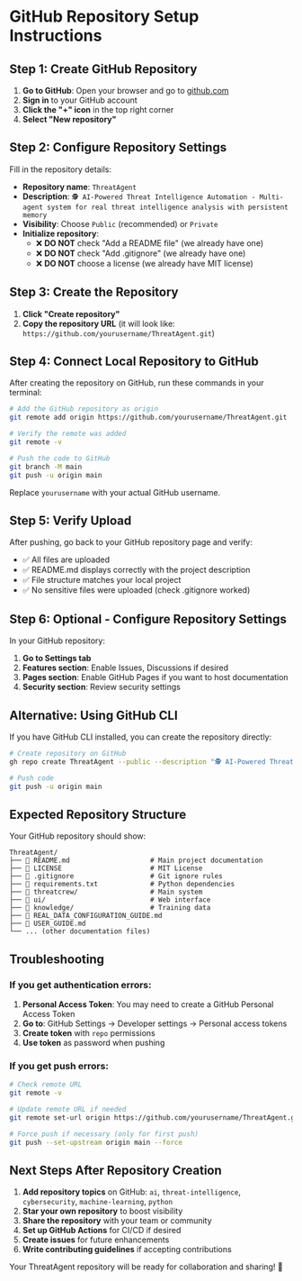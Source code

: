 # GitHub Repository Setup Instructions

## Step 1: Create GitHub Repository

1. **Go to GitHub**: Open your browser and go to [github.com](https://github.com)
2. **Sign in** to your GitHub account
3. **Click the "+" icon** in the top right corner
4. **Select "New repository"**

## Step 2: Configure Repository Settings

Fill in the repository details:

- **Repository name**: `ThreatAgent`
- **Description**: `🕵️ AI-Powered Threat Intelligence Automation - Multi-agent system for real threat intelligence analysis with persistent memory`
- **Visibility**: Choose `Public` (recommended) or `Private`
- **Initialize repository**: 
  - ❌ **DO NOT** check "Add a README file" (we already have one)
  - ❌ **DO NOT** check "Add .gitignore" (we already have one)
  - ❌ **DO NOT** choose a license (we already have MIT license)

## Step 3: Create the Repository

1. **Click "Create repository"**
2. **Copy the repository URL** (it will look like: `https://github.com/yourusername/ThreatAgent.git`)

## Step 4: Connect Local Repository to GitHub

After creating the repository on GitHub, run these commands in your terminal:

```bash
# Add the GitHub repository as origin
git remote add origin https://github.com/yourusername/ThreatAgent.git

# Verify the remote was added
git remote -v

# Push the code to GitHub
git branch -M main
git push -u origin main
```

Replace `yourusername` with your actual GitHub username.

## Step 5: Verify Upload

After pushing, go back to your GitHub repository page and verify:

- ✅ All files are uploaded
- ✅ README.md displays correctly with the project description
- ✅ File structure matches your local project
- ✅ No sensitive files were uploaded (check .gitignore worked)

## Step 6: Optional - Configure Repository Settings

In your GitHub repository:

1. **Go to Settings tab**
2. **Features section**: Enable Issues, Discussions if desired
3. **Pages section**: Enable GitHub Pages if you want to host documentation
4. **Security section**: Review security settings

## Alternative: Using GitHub CLI

If you have GitHub CLI installed, you can create the repository directly:

```bash
# Create repository on GitHub
gh repo create ThreatAgent --public --description "🕵️ AI-Powered Threat Intelligence Automation"

# Push code
git push -u origin main
```

## Expected Repository Structure

Your GitHub repository should show:

```
ThreatAgent/
├── 📄 README.md                    # Main project documentation
├── 📄 LICENSE                      # MIT License
├── 📄 .gitignore                   # Git ignore rules
├── 📄 requirements.txt             # Python dependencies
├── 📁 threatcrew/                  # Main system
├── 📁 ui/                          # Web interface
├── 📁 knowledge/                   # Training data
├── 📄 REAL_DATA_CONFIGURATION_GUIDE.md
├── 📄 USER_GUIDE.md
└── ... (other documentation files)
```

## Troubleshooting

### If you get authentication errors:
1. **Personal Access Token**: You may need to create a GitHub Personal Access Token
2. **Go to**: GitHub Settings → Developer settings → Personal access tokens
3. **Create token** with `repo` permissions
4. **Use token** as password when pushing

### If you get push errors:
```bash
# Check remote URL
git remote -v

# Update remote URL if needed
git remote set-url origin https://github.com/yourusername/ThreatAgent.git

# Force push if necessary (only for first push)
git push --set-upstream origin main --force
```

## Next Steps After Repository Creation

1. **Add repository topics** on GitHub: `ai`, `threat-intelligence`, `cybersecurity`, `machine-learning`, `python`
2. **Star your own repository** to boost visibility
3. **Share the repository** with your team or community
4. **Set up GitHub Actions** for CI/CD if desired
5. **Create issues** for future enhancements
6. **Write contributing guidelines** if accepting contributions

Your ThreatAgent repository will be ready for collaboration and sharing! 🚀
